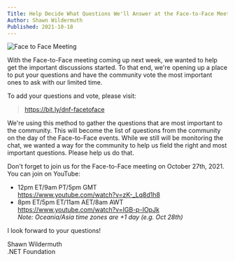 ```yaml
---
Title: Help Decide What Questions We'll Answer at the Face-to-Face Meeting
Author: Shawn Wildermuth
Published: 2021-10-18
---
```

![Face to Face Meeting](/img/f2f-long.jpg)

With the Face-to-Face meeting coming up next week, we wanted to help get the important discussions started. To that end, we're opening up a place to put your questions and have the community vote the most important ones to ask with our limited time.

To add your questions and vote, please visit:

> https://bit.ly/dnf-facetoface

We're using this method to gather the questions that are most important to the community. This will become the list of questions from the community on the day of the Face-to-Face events. While we still will be monitoring the chat, we wanted a way for the community to help us field the right and most important questions. Please help us do that.  

Don't forget to join us for the Face-to-Face meeting on October 27th, 2021. You can join on YouTube:

- 12pm ET/9am PT/5pm GMT <br/> 
   https://www.youtube.com/watch?v=zK-_Lq8d1h8
- 8pm ET/5pm ET/11am AET/8am AWT<br/>
https://www.youtube.com/watch?v=IGB-p-IOpJk <br/>*Note: Oceania/Asia time zones are +1 day (e.g. Oct 28th)*
 
I look forward to your questions!

Shawn Wildermuth<br/>
.NET Foundation